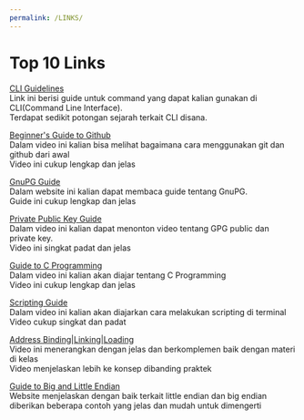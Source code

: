 ```yaml
---
permalink: /LINKS/
---
```

# Top 10 Links

[CLI Guidelines](https://clig.dev/#the-basics)</br>
Link ini berisi guide untuk command yang dapat kalian gunakan di CLI(Command Line Interface).</br>
Terdapat sedikit potongan sejarah terkait CLI disana.</br>

[Beginner's Guide to Github](https://www.youtube.com/watch?v=RGOj5yH7evk)</br>
Dalam video ini kalian bisa melihat bagaimana cara menggunakan git dan github dari awal</br>
Video ini cukup lengkap dan jelas</br>

[GnuPG Guide](https://gnupg.org/documentation/guides.html)</br>
Dalam website ini kalian dapat membaca guide tentang GnuPG.</br>
Guide ini cukup lengkap dan jelas</br>

[Private Public Key Guide](https://www.youtube.com/watch?v=I-4dcpTDWys)</br>
Dalam video ini kalian dapat menonton video tentang GPG public dan private key.</br>
Video ini singkat padat dan jelas</br>

[Guide to C Programming](https://www.youtube.com/watch?v=KJgsSFOSQv0)</br>
Dalam video ini kalian akan diajar tentang C Programming</br>
Video ini cukup lengkap dan jelas</br>

[Scripting Guide](https://www.youtube.com/watch?v=oxuRxtrO2Ag)</br>
Dalam video ini kalian akan diajarkan cara melakukan scripting di terminal</br>
Video cukup singkat dan padat</br>

[Address Binding|Linking|Loading](https://www.youtube.com/watch?v=40mrrsRJLYc)</br>
Video ini menerangkan dengan jelas dan berkomplemen baik dengan materi di kelas</br>
Video menjelaskan lebih ke konsep dibanding praktek</br>

[Guide to Big and Little Endian](https://www.section.io/engineering-education/what-is-little-endian-and-big-endian/)</br>
Website menjelaskan dengan baik terkait little endian dan big endian</br>
diberikan beberapa contoh yang jelas dan mudah untuk dimengerti</br>

